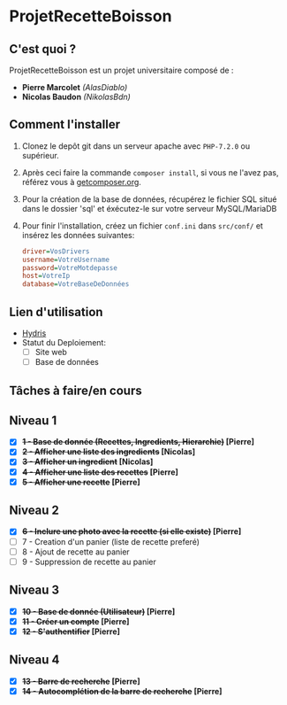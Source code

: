 # ProjetRecetteBoisson

## C'est quoi ?

ProjetRecetteBoisson est un projet universitaire composé de :
+ **Pierre Marcolet** *(AlasDiablo)*
+ **Nicolas Baudon** *(NikolasBdn)*

## Comment l'installer

1) Clonez le depôt git dans un serveur apache avec `PHP-7.2.0` ou supérieur.

2) Après ceci faire la commande `composer install`, si vous ne l'avez pas, référez vous à [getcomposer.org](https://getcomposer.org/).

3) Pour la création de la base de données, récupérez le fichier SQL situé dans le dossier 'sql' et éxécutez-le sur votre serveur MySQL/MariaDB

4) Pour finir l'installation, créez un fichier `conf.ini` dans `src/conf/` et insérez les données suivantes:
    ```ini
    driver=VosDrivers
    username=VotreUsername
    password=VotreMotdepasse
    host=VotreIp
    database=VotreBaseDeDonnées
    ```

## Lien d'utilisation

+ [Hydris](#)
+ Statut du Deploiement:
    + [ ] Site web
    + [ ] Base de données

## Tâches à faire/en cours

## Niveau 1

+ [x] **~~1 - Base de donnée (Recettes, Ingredients, Hierarchie)~~ [Pierre]**
+ [x] **~~2 - Afficher une liste des ingredients~~ [Nicolas]**
+ [x] **~~3 - Afficher un ingredient~~ [Nicolas]**
+ [x] **~~4 - Afficher une liste des recettes~~ [Pierre]**
+ [x] **~~5 - Afficher une recette~~ [Pierre]**

## Niveau 2

+ [x] **~~6 - Inclure une photo avec la recette (si elle existe)~~ [Pierre]**
+ [ ] 7 - Creation d'un panier (liste de recette preferé)
+ [ ] 8 - Ajout de recette au panier
+ [ ] 9 - Suppression de recette au panier

## Niveau 3

+ [x] **~~10 - Base de donnée (Utilisateur)~~ [Pierre]**
+ [x] **~~11 - Créer un compte~~ [Pierre]**
+ [x] **~~12 - S'authentifier~~ [Pierre]**

## Niveau 4

+ [x] **~~13 - Barre de recherche~~ [Pierre]**
+ [x] **~~14 - Autocomplétion de la barre de recherche~~ [Pierre]**
